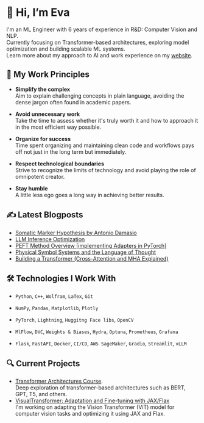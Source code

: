 # 👋 Hi, I’m Eva

I'm an ML Engineer with 6 years of experience in R&D: Computer Vision and NLP. \
Currently focusing on Transformer-based architectures, exploring model optimization and building scalable ML systems. \
Learn more about my approach to AI and work experience on my [website](https://xmarva.github.io). 

## 🧠 My Work Principles

- **Simplify the complex**  
  Aim to explain challenging concepts in plain language, avoiding the dense jargon often found in academic papers.  

- **Avoid unnecessary work**  
  Take the time to assess whether it's truly worth it and how to approach it in the most efficient way possible.  

- **Organize for success**  
  Time spent organizing and maintaining clean code and workflows pays off not just in the long term but immediately.  

- **Respect technological boundaries**  
  Strive to recognize the limits of technology and avoid playing the role of omnipotent creator.  

- **Stay humble**  
  A little less ego goes a long way in achieving better results.  


## ✍️ Latest Blogposts
<!-- BLOG-POST-LIST:START -->
- [Somatic Marker Hypothesis by Antonio Damasio](https://xmarva.github.io/blog/2025/antonio-damasio/)
- [LLM Inference Optimization](https://xmarva.github.io/blog/2025/inference-optimization/)
- [PEFT Method Overview [implementing Adapters in PyTorch]](https://xmarva.github.io/blog/2025/adapters/)
- [Physical Symbol Systems and the Language of Thought](https://xmarva.github.io/blog/2025/minds-as-computers/)
- [Building a Transformer &lpar;Cross-Attention and MHA Explained&rpar;](https://xmarva.github.io/blog/2025/building-a-transformer/)
<!-- BLOG-POST-LIST:END -->


## 🛠️ Technologies I Work With  

- `Python`, `C++`, `Wolfram`, `LaTex`, `Git`

- `NumPy`, `Pandas`, `Matplotlib`, `Plotly`

- `PyTorch`, `Lightning`, `Huggitng Face libs`, `OpenCV`
  
- `MlFlow`, `DVC`, `Weights & Biases`, `Hydra`, `Optuna`, `Prometheus`, `Grafana` 

- `Flask`, `FastAPI`, `Docker`, `CI/CD`, `AWS SageMaker`, `Gradio`, `Streamlit`, `vLLM`

## 🔍 Current Projects

- [Transformer Architectures Course](https://github.com/xmarva/transformer-architectures). \
  Deep exploration of transformer-based architectures such as BERT, GPT, T5, and others.
- [VisualTransformer: Adaptation and Fine-tuning with JAX/Flax](https://github.com/xmarva/jax-vit) \
  I'm working on adapting the Vision Transformer (ViT) model for computer vision tasks and optimizing it using JAX and Flax.
